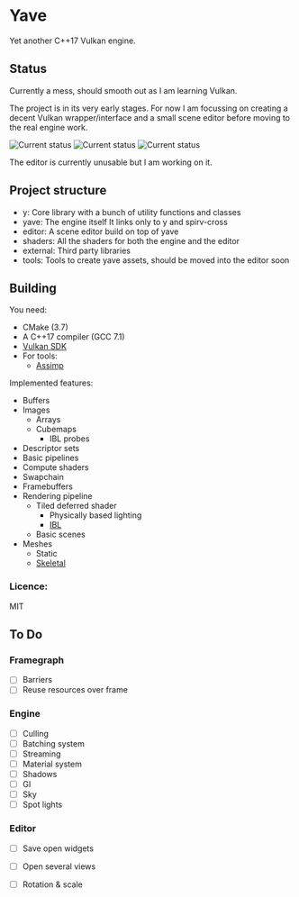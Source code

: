 # Yave
Yet another C++17 Vulkan engine.




## Status

Currently a mess, should smooth out as I am learning Vulkan.

The project is in its very early stages.
For now I am focussing on creating a decent Vulkan wrapper/interface and a small scene editor before moving to the real engine work.

![Current status](https://i.imgur.com/fLydq3W.png)
![Current status](https://i.imgur.com/TaJzCya.gif)
![Current status](https://i.imgur.com/40ucikH.png)

The editor is currently unusable but I am working on it.

## Project structure

 * y: Core library with a bunch of utility functions and classes
 * yave: The engine itself
	It links only to y and spirv-cross
 * editor: A scene editor build on top of yave
 * shaders: All the shaders for both the engine and the editor
 * external: Third party libraries
 * tools: Tools to create yave assets, should be moved into the editor soon 


## Building
You need:
 * CMake (3.7)
 * A C++17 compiler (GCC 7.1)
 * [Vulkan SDK](https://lunarg.com/vulkan-sdk/)
 * For tools:
   * [Assimp](http://assimp.sourceforge.net/)



Implemented features:
 * Buffers
 * Images
   * Arrays
   * Cubemaps
     * IBL probes
 * Descriptor sets
 * Basic pipelines
 * Compute shaders
 * Swapchain
 * Framebuffers
 * Rendering pipeline
   * Tiled deferred shader
     * Physically based lighting
     * [IBL](https://i.imgur.com/fLydq3W.png)
   * Basic scenes
 * Meshes
   * Static
   * [Skeletal](https://im3.ezgif.com/tmp/ezgif-3-fd5d083cba.gif) 


### Licence:
MIT



## To Do

### Framegraph
- [ ] Barriers
- [ ] Reuse resources over frame

### Engine
- [ ] Culling
- [ ] Batching system
- [ ] Streaming
- [ ] Material system
- [ ] Shadows
- [ ] GI
- [ ] Sky
- [ ] Spot lights

### Editor
- [ ] Save open widgets
- [ ] Open several views
- [ ] Rotation & scale 



